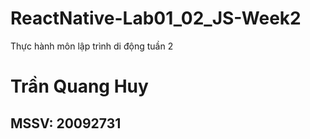 # ReactNative-Lab01_02_JS-Week2
Thực hành môn lập trình di động tuần 2

<h1>Trần Quang Huy</h1>
<h2>MSSV: 20092731</h2>